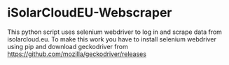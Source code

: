 # iSolarCloudEU-Webscraper
This python script uses selenium webdriver to log in and scrape data from isolarcloud.eu.
To make this work you have to install selenium webdriver using pip and download geckodriver from https://github.com/mozilla/geckodriver/releases
